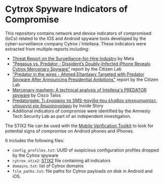 # Cytrox Spyware Indicators of Compromise

This repository contains network and device indicators of compromised (IoCs) related to the IOS and Android spyware tools developed by the cyber-surveillance company Cytrox / Intellexa. These indicators were extracted from multiple reports including:

* [Threat Report on the Surveillance-for-Hire Industry](https://about.fb.com/news/2021/12/taking-action-against-surveillance-for-hire/) by Meta
* ["Pegasus vs. Predator - Dissident’s Doubly-Infected iPhone Reveals Cytrox Mercenary Spyware"](https://citizenlab.ca/2021/12/pegasus-vs-predator-dissidents-doubly-infected-iphone-reveals-cytrox-mercenary-spyware/) report by the Citizen Lab
* ["Predator in the wires - Ahmed Eltantawy Targeted with Predator Spyware After Announcing Presidential Ambitions"](https://citizenlab.ca/2023/09/predator-in-the-wires-ahmed-eltantawy-targeted-with-predator-spyware-after-announcing-presidential-ambitions/) report by the Citizen Lab
* [Mercenary mayhem: A technical analysis of Intellexa's PREDATOR spyware](https://blog.talosintelligence.com/mercenary-intellexa-predator/) by Cisco Talos
* [Predatorgate: Τι έγραφαν τα SMS-παγίδα που έλαβαν επιχειρηματίες, υπουργοί και δημοσιογράφοι](https://insidestory.gr/article/predatorgate-ti-egrafan-ta-sms-pagida-poy-elavan-epiheirimaties-ypoyrgoi-kai-dimosiografoi) by Inside Story
* Additional indicators of compromise were identified by the Amnesty Tech Security Lab as part of an independent investigation.

The STIX2 file can be used with the [Mobile Verification Toolkit](https://github.com/mvt-project/mvt) to look for potential signs of compromise on Android phones and iPhones.

It includes the following files:
* `config_profiles.txt`: UUID of suspicious configuration profiles dropped by the Cytrox spyware
* `cytrox.stix2`: [STIX2](https://oasis-open.github.io/cti-documentation/stix/intro.html) file containing all indicators
* `domains.txt`: list of Cytrox domains
* `file_paths.txt`: file paths for Cytrox payloads on disk in Android and iOS.
